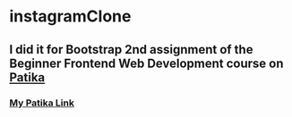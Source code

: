 # instagramClone

## I did it for Bootstrap 2nd assignment of the Beginner Frontend Web Development course on [Patika](https://app.patika.dev/)

### [My Patika Link](https://app.patika.dev/sewalcolak)

